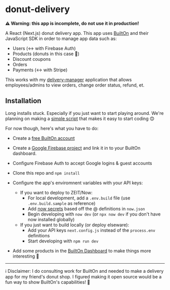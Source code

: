 # donut-delivery

**⚠️ Warning: this app is incomplete, do not use it in production!**

A React (Next.js) donut delivery app. This app uses [BuiltOn](https://builton.dev) and their JavaScript SDK in order to manage app data such as:

- Users (↔️ with Firebase Auth)
- Products (donuts in this case 🍩)
- Discount coupons
- Orders
- Payments (↔️ with Stripe)

This works with my [delivery-manager](https://github.com/bpmct/delivery-manager) application that allows employees/admins to view orders, change order status, refund, et.

## Installation

Long installs stuck. Especially if you just want to start playing around. We're planning on making a [simple script](https://github.com/bpmct/donut-delivery/issues/5) that makes it easy to start coding 😊

For now though, here's what you have to do:

- Create a [free BuiltOn account](https://builton.dev)
- Create a [Google Firebase project](https://firebase.com) and link it in to your BuiltOn dashboard.
- Configure Firebase Auth to accept Google logins & guest accounts
- Clone this repo and `npm install`
- Configure the app's enviromnent variables with your API keys:

  - If you want to deploy to ZEIT/Now:
    - For local development, add a `.env.build` file (use `.env.build.sample` as reference)
    - Add [now secrets](https://zeit.co/docs/v2/build-step#adding-secrets) based off the @ definitions in `now.json`
    - Begin developing with `now dev` (or `npx now dev` if you don't have now installed globally)
  - If you just want to build locally (or deploy elseware):
    - Add your API keys `next.config.js` instead of the `process.env` definitions
    - Start developing with `npm run dev`

- Add some products in the [BuiltOn Dashboard](https://dashboard.builton.dev/order_process/products) to make things more interesting 🚀

---

ℹ Disclaimer: I do consulting work for BuiltOn and needed to make a delivery app for my friend's donut shop. I figured making it open source would be a fun way to show BuiltOn's capabilities! 🚀
